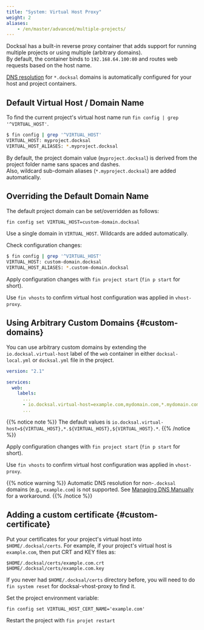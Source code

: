 ```yaml
---
title: "System: Virtual Host Proxy"
weight: 2
aliases:
    - /en/master/advanced/multiple-projects/
---
```



Docksal has a built-in reverse proxy container that adds support for running multiple projects or using multiple (arbitrary domains).  
By default, the container binds to `192.168.64.100:80` and routes web requests based on the host name.

[DNS resolution](/core/system-dns/) for `*.docksal` domains is automatically configured for your host and project containers. 


## Default Virtual Host / Domain Name

To find the current project's virtual host name run `fin config | grep '^VIRTUAL_HOST'`.

```bash
$ fin config | grep '^VIRTUAL_HOST'
VIRTUAL_HOST: myproject.docksal
VIRTUAL_HOST_ALIASES: *.myproject.docksal
```

By default, the project domain value (`myproject.docksal`) is derived from the project folder name sans spaces and dashes.  
Also, wildcard sub-domain aliases (`*.myproject.docksal`) are added automatically.


## Overriding the Default Domain Name

The default project domain can be set/overridden as follows:

```bash
fin config set VIRTUAL_HOST=custom-domain.docksal
```

Use a single domain in `VIRTUAL_HOST`. Wildcards are added automatically.

Check configuration changes:

````bash
$ fin config | grep '^VIRTUAL_HOST'
VIRTUAL_HOST: custom-domain.docksal
VIRTUAL_HOST_ALIASES: *.custom-domain.docksal
````

Apply configuration changes with `fin project start` (`fin p start` for short).

Use `fin vhosts` to confirm virtual host configuration was applied in `vhost-proxy`.


## Using Arbitrary Custom Domains {#custom-domains}

You can use arbitrary custom domains by extending the `io.docksal.virtual-host` label of the `web` container in 
either `docksal-local.yml` or `docksal.yml` file in the project.

```yaml
version: "2.1"

services:
  web:
    labels:
      ...
      - io.docksal.virtual-host=example.com,mydomain.com,*.mydomain.com
      ...
```

{{% notice note %}}
The default values is `io.docksal.virtual-host=${VIRTUAL_HOST},*.${VIRTUAL_HOST},${VIRTUAL_HOST}.*`.
{{% /notice %}}

Apply configuration changes with `fin project start` (`fin p start` for short).

Use `fin vhosts` to confirm virtual host configuration was applied in `vhost-proxy`.

{{% notice warning %}}
Automatic DNS resolution for non-`.docksal` domains (e.g., `example.com`) is not supported. See [Managing DNS Manually](/core/system-dns#manual) 
for a workaround.
{{% /notice %}}

## Adding a custom certificate {#custom-certificate}

Put your certificates for your project's virtual host into `$HOME/.docksal/certs`. 
For example, if your project's virtual host is `example.com`, then put CRT and KEY files as:

```
$HOME/.docksal/certs/example.com.crt
$HOME/.docksal/certs/example.com.key
```

If you never had `$HOME/.docksal/certs` directory before, you will need to do 
`fin system reset` for docksal-vhost-proxy to find it.

Set the project environment variable:

```
fin config set VIRTUAL_HOST_CERT_NAME='example.com'
```

Restart the project with `fin projet restart`